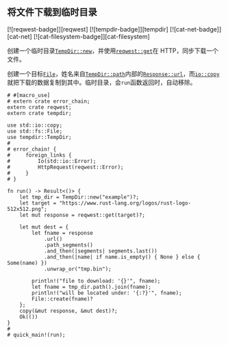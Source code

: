 ## 将文件下载到临时目录

[![reqwest-badge]][reqwest] [![tempdir-badge]][tempdir] [![cat-net-badge]][cat-net] [![cat-filesystem-badge]][cat-filesystem]

创建一个临时目录[`TempDir::new`]，并使用[`reqwest::get`]在 HTTP，同步下载一个文件。

创建一个目标[`File`]，姓名来自[`TempDir::path`]内部的[`Response::url`]，而[`io::copy`]就把下载的数据复制到其中。临时目录，会`run`函数返回时，自动移除。

```rust,no_run
# #[macro_use]
# extern crate error_chain;
extern crate reqwest;
extern crate tempdir;

use std::io::copy;
use std::fs::File;
use tempdir::TempDir;
#
# error_chain! {
#     foreign_links {
#         Io(std::io::Error);
#         HttpRequest(reqwest::Error);
#     }
# }

fn run() -> Result<()> {
    let tmp_dir = TempDir::new("example")?;
    let target = "https://www.rust-lang.org/logos/rust-logo-512x512.png";
    let mut response = reqwest::get(target)?;

    let mut dest = {
        let fname = response
            .url()
            .path_segments()
            .and_then(|segments| segments.last())
            .and_then(|name| if name.is_empty() { None } else { Some(name) })
            .unwrap_or("tmp.bin");

        println!("file to download: '{}'", fname);
        let fname = tmp_dir.path().join(fname);
        println!("will be located under: '{:?}'", fname);
        File::create(fname)?
    };
    copy(&mut response, &mut dest)?;
    Ok(())
}
#
# quick_main!(run);
```

[`file`]: https://doc.rust-lang.org/std/fs/struct.File.html
[`io::copy`]: https://doc.rust-lang.org/std/io/fn.copy.html
[`reqwest::get`]: https://docs.rs/reqwest/*/reqwest/fn.get.html
[`response::url`]: https://docs.rs/reqwest/*/reqwest/struct.Response.html#method.url
[`tempdir::new`]: https://docs.rs/tempdir/*/tempdir/struct.TempDir.html#method.new
[`tempdir::path`]: https://docs.rs/tempdir/*/tempdir/struct.TempDir.html#method.path
